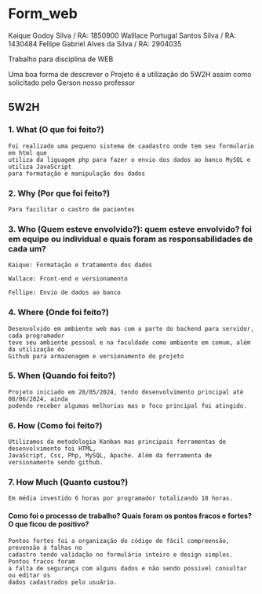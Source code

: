 # Form_web

Kaique Godoy Silva / RA: 1850900 
Walllace Portugal Santos Silva / RA: 1430484 
Fellipe Gabriel Alves da Silva / RA: 2904035

Trabalho para  disciplina de WEB 

Uma boa forma de descrever o Projeto é a utilização do 5W2H
assim como solicitado pelo Gerson nosso professor

## 5W2H

### 1. What (O que foi feito?)

    Foi realizado uma pequeno sistema de caadastro onde tem seu formulario em html que 
    utiliza da liguagem php para fazer o envio dos dados ao banco MySQL e utiliza JavaScript 
    para formatação e manipulação dos dados

### 2. Why (Por que foi feito?)

    Para facilitar o castro de pacientes

### 3. Who (Quem esteve envolvido?): quem esteve envolvido? foi em equipe ou individual e quais foram as responsabilidades de cada um?

    Kaique: Formatação e tratamento dos dados

    Wallace: Front-end e versionamento

    Fellipe: Envio de dados ao banco


### 4. Where (Onde foi feito?)

    Desenvolvido em ambiente web mas com a parte do backend para servidor, cada programador 
    teve seu ambiente pessoal e na faculdade como ambiente em comum, além da utilização do
    Github para armazenagem e versionamento do projeto

### 5. When (Quando foi feito?)

    Projeto iniciado em 28/05/2024, tendo desenvolvimento principal até 08/06/2024, ainda 
    podendo receber algumas melhorias mas o foco principal foi atingido.

### 6. How (Como foi feito?)

    Utilizamos da metodologia Kanban mas principais ferramentas de desenvolvimento foi HTML,
    JavaScript, Css, Php, MySQL, Apache. Além da ferramenta de versionamento sendo github.

### 7. How Much (Quanto custou?)

    Em média investido 6 horas por programador totalizando 18 horas.


####  Como foi o processo de trabalho? Quais foram os pontos fracos e fortes? O que ficou de positivo?

    Pontos fortes foi a organização do código de fácil compreensão, prevensão á falhas no 
    cadastro tendo validação no formulário inteiro e design simples. Pontos fracos foram
    a falta de segurança com alguns dados e não sendo possivel consultar ou editar os 
    dados cadastrados pelo usuário.
